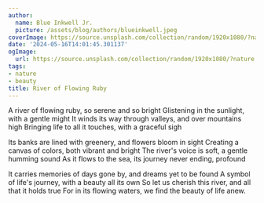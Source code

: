 ```yaml
---
author:
  name: Blue Inkwell Jr.
  picture: /assets/blog/authors/blueinkwell.jpeg
coverImage: https://source.unsplash.com/collection/random/1920x1080/?nature
date: '2024-05-16T14:01:45.301137'
ogImage:
  url: https://source.unsplash.com/collection/random/1920x1080/?nature
tags:
- nature
- beauty
title: River of Flowing Ruby
---
```


A river of flowing ruby, so serene and so bright
Glistening in the sunlight, with a gentle might
It winds its way through valleys, and over mountains high
Bringing life to all it touches, with a graceful sigh

Its banks are lined with greenery, and flowers bloom in sight
Creating a canvas of colors, both vibrant and bright
The river's voice is soft, a gentle humming sound
As it flows to the sea, its journey never ending, profound

It carries memories of days gone by, and dreams yet to be found
A symbol of life's journey, with a beauty all its own
So let us cherish this river, and all that it holds true
For in its flowing waters, we find the beauty of life anew.
